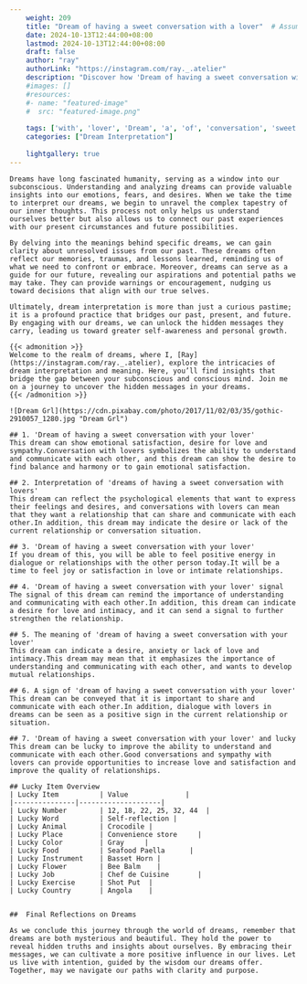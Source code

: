```yaml
---
    weight: 209
    title: "Dream of having a sweet conversation with a lover"  # Assuming 'title' column exists
    date: 2024-10-13T12:44:00+08:00
    lastmod: 2024-10-13T12:44:00+08:00
    draft: false
    author: "ray"
    authorLink: "https://instagram.com/ray._.atelier"
    description: "Discover how 'Dream of having a sweet conversation with a lover' can interpret your future and uncover its significant meanings in your life."
    #images: []
    #resources:
    #- name: "featured-image"
    #  src: "featured-image.png"
    
    tags: ['with', 'lover', 'Dream', 'a', 'of', 'conversation', 'sweet', 'having']
    categories: ["Dream Interpretation"]
    
    lightgallery: true
---
```

    
    Dreams have long fascinated humanity, serving as a window into our subconscious. Understanding and analyzing dreams can provide valuable insights into our emotions, fears, and desires. When we take the time to interpret our dreams, we begin to unravel the complex tapestry of our inner thoughts. This process not only helps us understand ourselves better but also allows us to connect our past experiences with our present circumstances and future possibilities.
    
    By delving into the meanings behind specific dreams, we can gain clarity about unresolved issues from our past. These dreams often reflect our memories, traumas, and lessons learned, reminding us of what we need to confront or embrace. Moreover, dreams can serve as a guide for our future, revealing our aspirations and potential paths we may take. They can provide warnings or encouragement, nudging us toward decisions that align with our true selves.
    
    Ultimately, dream interpretation is more than just a curious pastime; it is a profound practice that bridges our past, present, and future. By engaging with our dreams, we can unlock the hidden messages they carry, leading us toward greater self-awareness and personal growth.
    
    {{< admonition >}}
    Welcome to the realm of dreams, where I, [Ray](https://instagram.com/ray._.atelier), explore the intricacies of dream interpretation and meaning. Here, you’ll find insights that bridge the gap between your subconscious and conscious mind. Join me on a journey to uncover the hidden messages in your dreams.
    {{< /admonition >}}
    
    ![Dream Grl](https://cdn.pixabay.com/photo/2017/11/02/03/35/gothic-2910057_1280.jpg "Dream Grl")
    
    ## 1. 'Dream of having a sweet conversation with your lover'
    This dream can show emotional satisfaction, desire for love and sympathy.Conversation with lovers symbolizes the ability to understand and communicate with each other, and this dream can show the desire to find balance and harmony or to gain emotional satisfaction.
    
    ## 2. Interpretation of 'dreams of having a sweet conversation with lovers'
    This dream can reflect the psychological elements that want to express their feelings and desires, and conversations with lovers can mean that they want a relationship that can share and communicate with each other.In addition, this dream may indicate the desire or lack of the current relationship or conversation situation.
    
    ## 3. 'Dream of having a sweet conversation with your lover'
    If you dream of this, you will be able to feel positive energy in dialogue or relationships with the other person today.It will be a time to feel joy or satisfaction in love or intimate relationships.
    
    ## 4. 'Dream of having a sweet conversation with your lover' signal
    The signal of this dream can remind the importance of understanding and communicating with each other.In addition, this dream can indicate a desire for love and intimacy, and it can send a signal to further strengthen the relationship.
    
    ## 5. The meaning of 'dream of having a sweet conversation with your lover'
    This dream can indicate a desire, anxiety or lack of love and intimacy.This dream may mean that it emphasizes the importance of understanding and communicating with each other, and wants to develop mutual relationships.
    
    ## 6. A sign of 'dream of having a sweet conversation with your lover'
    This dream can be conveyed that it is important to share and communicate with each other.In addition, dialogue with lovers in dreams can be seen as a positive sign in the current relationship or situation.
    
    ## 7. 'Dream of having a sweet conversation with your lover' and lucky
    This dream can be lucky to improve the ability to understand and communicate with each other.Good conversations and sympathy with lovers can provide opportunities to increase love and satisfaction and improve the quality of relationships.
    
    ## Lucky Item Overview
    | Lucky Item          | Value              |
    |---------------|--------------------|
    | Lucky Number        | 12, 18, 22, 25, 32, 44  |
    | Lucky Word          | Self-reflection |
    | Lucky Animal        | Crocodile |
    | Lucky Place         | Convenience store     |
    | Lucky Color         | Gray     |
    | Lucky Food          | Seafood Paella      |
    | Lucky Instrument    | Basset Horn |
    | Lucky Flower        | Bee Balm    |
    | Lucky Job           | Chef de Cuisine       |
    | Lucky Exercise      | Shot Put  |
    | Lucky Country       | Angola    |
    
    
    ##  Final Reflections on Dreams
    
    As we conclude this journey through the world of dreams, remember that dreams are both mysterious and beautiful. They hold the power to reveal hidden truths and insights about ourselves. By embracing their messages, we can cultivate a more positive influence in our lives. Let us live with intention, guided by the wisdom our dreams offer. Together, may we navigate our paths with clarity and purpose.
    
